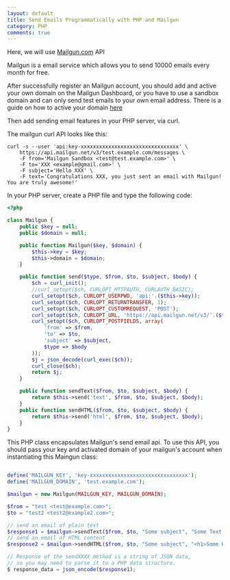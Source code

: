 ```yaml
---
layout: default
title: Send Emails Programmatically with PHP and Mailgun
category: PHP
comments: true
---
```


Here, we will use [Mailgun.com](https://mailgun.com) API

Mailgun is a email service which allows you to send 10000 emails every month for free.

After successfully register an Mailgun account, you should add and active your own domain on the Mailgun Dashboard, or you have to use a sandbox domain and can only send test emails to your own email address. There is a guide on how to active your domain [here](https://help.mailgun.com/hc/en-us/articles/202052074-How-do-I-verify-my-domain)

Then add sending email features in your PHP server, via curl.

The mailgun curl API looks like this:

```
curl -s --user 'api:key-xxxxxxxxxxxxxxxxxxxxxxxxxxxxxxxx' \
    https://api.mailgun.net/v3/test.example.com/messages \
    -F from='Mailgun Sandbox <test@test.example.com>' \
    -F to='XXX <example@gmail.com>' \
    -F subject='Hello XXX' \
    -F text='Congratulations XXX, you just sent an email with Mailgun!  You are truly awesome!' 
```

In your PHP server, create a PHP file and type the following code:

```php
<?php

class Mailgun {
    public $key = null;
    public $domain = null;

    public function Mailgun($key, $domain) {
        $this->key = $key;
        $this->domain = $domain;
    }

    public function send($type, $from, $to, $subject, $body) {
        $ch = curl_init();
        //curl_setopt($ch, CURLOPT_HTTPAUTH, CURLAUTH_BASIC);
        curl_setopt($ch, CURLOPT_USERPWD, 'api:'.($this->key));
        curl_setopt($ch, CURLOPT_RETURNTRANSFER, 1);
        curl_setopt($ch, CURLOPT_CUSTOMREQUEST, 'POST');
        curl_setopt($ch, CURLOPT_URL, 'https://api.mailgun.net/v3/'.($this->domain).'/messages');
        curl_setopt($ch, CURLOPT_POSTFIELDS, array(
            'from' => $from,
            'to' => $to,
            'subject' => $subject,
            $type => $body
        ));
        $j = json_decode(curl_exec($ch));
        curl_close($ch);
        return $j;
    }

    public function sendText($from, $to, $subject, $body) {
        return $this->send('text', $from, $to, $subject, $body);
    }
    public function sendHTML($from, $to, $subject, $body) {
        return $this->send('html', $from, $to, $subject, $body);
    }
}
```

This PHP class encapsulates Mailgun's send email api. To use this API, you should pass your key and activated domain of your mailgun's account when instantiating this Maingun class:

```php

define('MAILGUN_KEY', 'key-xxxxxxxxxxxxxxxxxxxxxxxxxxxxxxxx');
define('MAILGUN_DOMAIN', 'test.example.com');

$mailgun = new Mailgun(MAILGUN_KEY, MAILGUN_DOMAIN);

$from = "test <test@example.com>";
$to = "test2 <test2@example2.com>";

// send an email of plain text
$response1 = $mailgun->sendText($from, $to, "Some subject", "Some Text Message");
// send an email of HTML content
$response2 = $mailgun->sendHTML($from, $to, "Some subject", "<h1>Some HTML Message</h1>");

// Response of the sendXXXX method is a string of JSON data,
// so you may need to parse it to a PHP data structure.
$ response_data = json_encode($response1);

```



